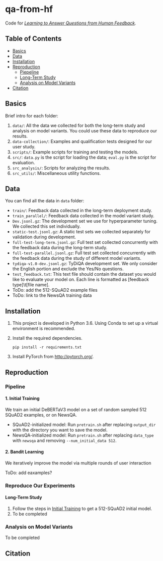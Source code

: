 # qa-from-hf
Code for [_Learning to Answer Questions from Human Feedback_]().

## Table of Contents
- [Basics](#basics)
- [Data](#data)
- [Installation](#installation)
- [Reproduction](#reproduction)
  - [Piepeline](#pipeline)
  - [Long-Term Study](#long-term-study)
  - [Analysis on Model Variants](#analysis-on-model-variants)
- [Citation](#citation)

## Basics
Brief intro for each folder:
1. `data/`: All the data we collected for both the long-term study and analysis on model variants. You could use these data to reproduce our results. 
2. `data-collection/`: Examples and qualification tests designed for our user study. 
3. `scripts/`: Example scripts for training and testing the models.
4. `src/`: `data.py` is the script for loading the data; `eval.py` is the script for evaluation.
5. `src_analysis/`: Scripts for analyzing the results. 
6. `src_utils/`: Miscellaneous utility functions.

## Data
You can find all the data in `data` folder:
- `train/`: Feedback data collected in the long-term deployment study.
- `train_parallel/`: Feedback data collected in the model variant study.
- `Dev.jsonl.gz`: The development set we use for hyperparameter tuning. We collected this set individually. 
- `static-test.jsonl.gz`: A static test sets we collected separately for validation during development.
- `full-test-long-term.jsonl.gz`: Full test set collected concurrently with the feedback data during the long-term study.
- `full-test-parallel.jsonl.gz`: Full test set collected concurrently with the feedback data during the study of different model variants. 
- `tydiqa-v1.0-dev.jsonl.gz`: TyDiQA development set. We only consider the English portion and exclude the Yes/No questions. 
- `test_feedback.txt`: This text file should contain the dataset you would like to evaluate your model on. Each line is formatted as \[feedback type\]\\t\[file name\].
- ToDo: add the 512-SQuAD2 example files
- ToDo: link to the NewsQA training data


## Installation
1. This project is developed in Python 3.6. Using Conda to set up a virtual environment is recommended.

2. Install the required dependencies. 
    ```
    pip install -r requirements.txt
    ```
    
3. Install PyTorch from http://pytorch.org/.


## Reproduction
### Pipeline
#### 1. Initial Training
We train an initial DeBERTaV3 model on a set of random sampled 512 SQuAD2 examples, or on NewsQA.
- SQuAD2-initialized model: Run `pretrain.sh` after replacing `output_dir` with the directory you want to save the model.
- NewsQA-initialized model: Run `pretrain.sh` after replacing `data_type` with `newsqa` and removing `--num_initial_data 512`.

#### 2. Bandit Learning
We iteratively improve the model via multiple rounds of user interaction

ToDo: add eaxamples?

### Reproduce Our Experiments
#### Long-Term Study
1. Follow the steps in [Initial Training](#initial-training) to get a 512-SQuAD2 initial model.
2. To be completed

### Analysis on Model Variants

To be completed




## Citation
```

```
